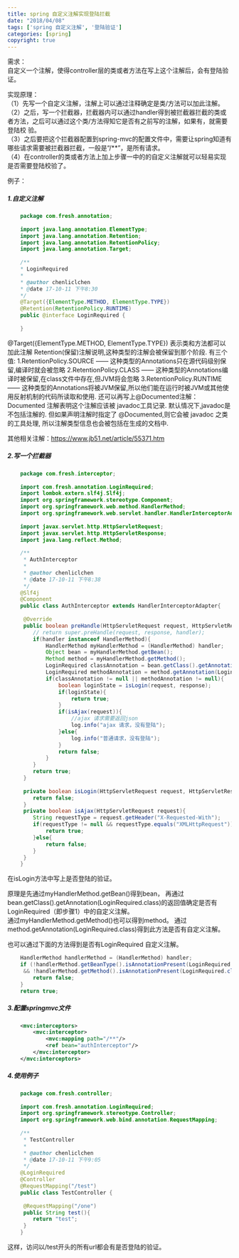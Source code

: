 ```yaml
---
title: spring 自定义注解实现登陆拦截
date: "2018/04/08"
tags: ['spring 自定义注解', '登陆验证']
categories: [spring]
copyright: true
---
```

需求：  
自定义一个注解，使得controller层的类或者方法在写上这个注解后，会有登陆验证。  
  
实现原理：  
（1）先写一个自定义注解，注解上可以通过注释确定是类/方法可以加此注解。  
（2）之后，写一个拦截器，拦截器内可以通过handler得到被拦截器拦截的类或者方法，之后可以通过这个类/方法得知它是否有之前写的注解，如果有，就需要登陆校
验。  
（3）之后要把这个拦截器配置到spring-mvc的配置文件中，需要让spring知道有哪些请求需要被拦截器拦截，一般是“/**”，是所有请求。  
（4）在controller的类或者方法上加上步骤一中的的自定义注解就可以轻易实现是否需要登陆校验了。  
  
例子：  
#####  1.自定义注解
```java
    package com.fresh.annotation;
    
    import java.lang.annotation.ElementType;
    import java.lang.annotation.Retention;
    import java.lang.annotation.RetentionPolicy;
    import java.lang.annotation.Target;
    
    /**
    * LoginRequired
    *
    * @author chenliclchen
    * @date 17-10-11 下午8:30
    */
    @Target({ElementType.METHOD, ElementType.TYPE})
    @Retention(RetentionPolicy.RUNTIME)
    public @interface LoginRequired {
    
    }
```
@Target({ElementType.METHOD, ElementType.TYPE}) 表示类和方法都可以加此注解 
Retention(保留)注解说明,这种类型的注解会被保留到那个阶段. 有三个值:
1.RetentionPolicy.SOURCE —— 这种类型的Annotations只在源代码级别保留,编译时就会被忽略
2.RetentionPolicy.CLASS —— 这种类型的Annotations编译时被保留,在class文件中存在,但JVM将会忽略
3.RetentionPolicy.RUNTIME —— 这种类型的Annotations将被JVM保留,所以他们能在运行时被JVM或其他使用反射机制的代码所读取和使用.
还可以再写上@Documented注解：
 Documented 注解表明这个注解应该被 javadoc工具记录. 默认情况下,javadoc是不包括注解的. 但如果声明注解时指定了 @Documented,则它会被 javadoc 之类的工具处理, 所以注解类型信息也会被包括在生成的文档中. 

其他相关注解：https://www.jb51.net/article/55371.htm
#####  2.写一个拦截器
```java
    package com.fresh.interceptor;
    
    import com.fresh.annotation.LoginRequired;
    import lombok.extern.slf4j.Slf4j;
    import org.springframework.stereotype.Component;
    import org.springframework.web.method.HandlerMethod;
    import org.springframework.web.servlet.handler.HandlerInterceptorAdapter;
    
    import javax.servlet.http.HttpServletRequest;
    import javax.servlet.http.HttpServletResponse;
    import java.lang.reflect.Method;
    
    /**
     * AuthInterceptor
     *
     * @author chenliclchen
     * @date 17-10-11 下午8:38
     */
    @Slf4j
    @Component
    public class AuthInterceptor extends HandlerInterceptorAdapter{
    
     @Override
     public boolean preHandle(HttpServletRequest request, HttpServletResponse response, Object handler) throws Exception {
    	// return super.preHandle(request, response, handler);
     	if(handler instanceof HandlerMethod){
     		HandlerMethod myHandlerMethod = (HandlerMethod) handler;
     		Object bean = myHandlerMethod.getBean();
     		Method method = myHandlerMethod.getMethod();
     		LoginRequired classAnnotation = bean.getClass().getAnnotation(LoginRequired.class);
     		LoginRequired methodAnnotation = method.getAnnotation(LoginRequired.class);
     		if(classAnnotation != null || methodAnnotation != null){
     			boolean loginState = isLogin(request, response);
     			if(loginState){
     				return true;
     			}
     			if(isAjax(request)){
     				//ajax 请求需要返回json
     				log.info("ajax 请求，没有登陆");
     			}else{
     				log.info("普通请求，没有登陆");
     			}
     			return false;
     		}
     	}
     	return true;
     }
    
     private boolean isLogin(HttpServletRequest request, HttpServletResponse response){
     	return false;
     }
     private boolean isAjax(HttpServletRequest request){
     	String requestType = request.getHeader("X-Requested-With");
     	if(requestType != null && requestType.equals("XMLHttpRequest")){
     		return true;
     	}else{
     		return false;
     	}
     }
    }
```
在isLogin方法中写上是否登陆的验证。  
  
原理是先通过myHandlerMethod.getBean()得到bean，
再通过bean.getClass().getAnnotation(LoginRequired.class)的返回值确定是否有LoginRequired（即步骤1）中的自定义注解。  
通过myHandlerMethod.getMethod()也可以得到method。
通过method.getAnnotation(LoginRequired.class)得到此方法是否有自定义注解。  

也可以通过下面的方法得到是否有LoginRequired 自定义注解。  
```java
    HandlerMethod handlerMethod = (HandlerMethod) handler;
    if (!handlerMethod.getBeanType().isAnnotationPresent(LoginRequired.class)
     && !handlerMethod.getMethod().isAnnotationPresent(LoginRequired.class)) {
     	return false;
    }
    return true;
```
#####  3.配置springmvc文件
```xml
    <mvc:interceptors>
    	<mvc:interceptor>
     		<mvc:mapping path="/**"/>
     		<ref bean="authInterceptor"/>
     	</mvc:interceptor>
    </mvc:interceptors>
```
#####  4.使用例子
```java
    package com.fresh.controller;
    
    import com.fresh.annotation.LoginRequired;
    import org.springframework.stereotype.Controller;
    import org.springframework.web.bind.annotation.RequestMapping;
    
    /**
     * TestController
     *
     * @author chenliclchen
     * @date 17-10-11 下午9:05
     */
    @LoginRequired
    @Controller
    @RequestMapping("/test")
    public class TestController {
    
     @RequestMapping("/one")
     public String test(){
     	return "test";
     }
    }
```
这样，访问以/test开头的所有url都会有是否登陆的验证。

